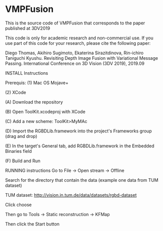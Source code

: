 # VMPFusion
This is the source code of VMPFusion that corresponds to the paper published at 3DV2019

This code is only for academic research and non-commercial use. If you use part of this code for your research, please cite the following paper:

Diego Thomas, Akihiro Sugimoto, Ekaterina Sirazitdinova, Rin-ichiro Taniguchi Kyushu.
Revisiting Depth Image Fusion with Variational Message Passing.
International Conference on 3D Vision (3DV 2019), 2019.09


INSTALL Instructions

Prerequis:
(1) Mac OS Mojave+

(2) XCode

(A) Download the repository

(B) Open ToolKit.xcodeproj with XCode

(C) Add a new scheme: ToolKit>MyMAc

(D) Import the RGBDLib.framework into the project's Frameworks group (drag and drop)

(E) In the target's General tab, add RGBDLib.framework in the Embedded Binaries field

(F) Build and Run


RUNNING instructions
Go to File -> Open stream -> Offline 

Search for the directory that contain the data (example one data from TUM dataset)

TUM dataset: http://vision.in.tum.de/data/datasets/rgbd-dataset

Click choose

Then go to Tools -> Static reconstruction -> KFMap

Then click the Start button


